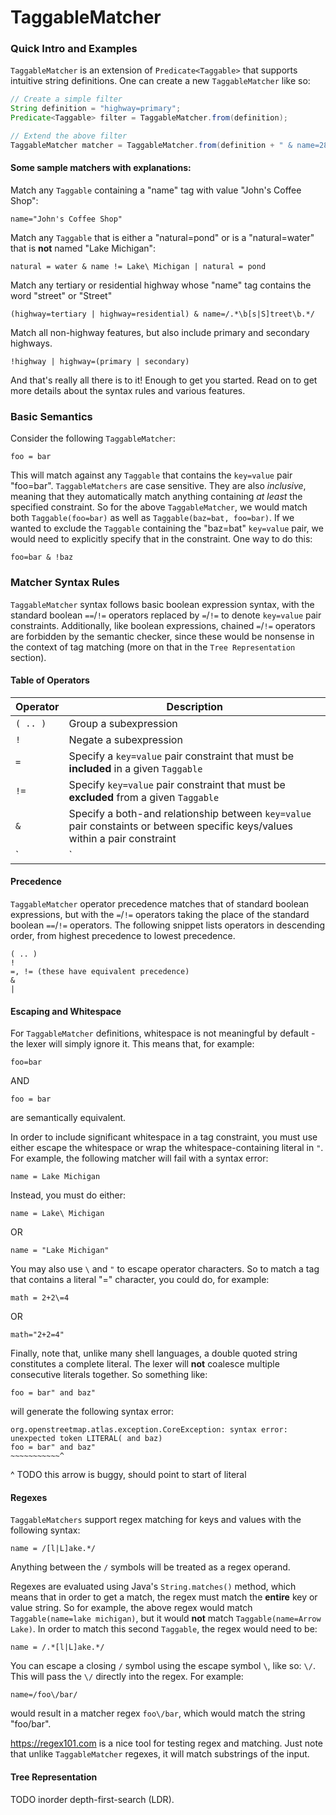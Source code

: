 # TaggableMatcher

### Quick Intro and Examples
`TaggableMatcher` is an extension of `Predicate<Taggable>` that supports intuitive string definitions.
One can create a new `TaggableMatcher` like so:

```java
// Create a simple filter
String definition = "highway=primary";
Predicate<Taggable> filter = TaggableMatcher.from(definition);

// Extend the above filter
TaggableMatcher matcher = TaggableMatcher.from(definition + " & name=280");
```

#### Some sample matchers with explanations:

Match any `Taggable` containing a "name" tag with value "John's Coffee Shop":
```
name="John's Coffee Shop"
```

Match any `Taggable` that is either a "natural=pond" or is a "natural=water" that is **not** named "Lake Michigan":
```
natural = water & name != Lake\ Michigan | natural = pond
```

Match any tertiary or residential highway whose "name" tag contains the word "street" or "Street"
```
(highway=tertiary | highway=residential) & name=/.*\b[s|S]treet\b.*/
```

Match all non-highway features, but also include primary and secondary highways.
```
!highway | highway=(primary | secondary)
```

And that's really all there is to it! Enough to get you started. Read on to get more details about
the syntax rules and various features.

### Basic Semantics
Consider the following `TaggableMatcher`:
```
foo = bar
```
This will match against any `Taggable` that contains the `key=value` pair "foo=bar". `TaggableMatchers`
are case sensitive. They are also *inclusive*, meaning that they automatically match anything containing *at least*
the specified constraint. So for the above `TaggableMatcher`, we would match both `Taggable(foo=bar)` as well
as `Taggable(baz=bat, foo=bar)`. If we wanted to exclude the `Taggable` containing the "baz=bat"
`key=value` pair, we would need to explicitly specify that in the constraint. One way to do this:
```
foo=bar & !baz
```

### Matcher Syntax Rules
`TaggableMatcher` syntax follows basic boolean expression syntax, with the standard boolean `==`/`!=`
operators replaced by `=`/`!=` to denote `key=value` pair constraints. Additionally, like boolean expressions,
chained `=`/`!=` operators are forbidden by the semantic checker, since these would be nonsense in
the context of tag matching (more on that in the `Tree Representation` section).

#### Table of Operators
| Operator | Description |
| -------- | ----------- |
| `( .. )` | Group a subexpression |
| `!` | Negate a subexpression |
| `=` | Specify a `key=value` pair constraint that must be **included** in a given `Taggable` |
| `!=` | Specify `key=value` pair constraint that must be **excluded** from a given `Taggable` |
| `&` | Specify a both-and relationship between `key=value` pair constaints or between specific keys/values within a pair constraint |
| `|` | Specify an either-or relationship between `key=value` pair constaints or between specific keys/values within a pair constraint |

#### Precedence
`TaggableMatcher` operator precedence matches that of standard boolean expressions, but with the `=`/`!=` operators
taking the place of the standard boolean `==`/`!=` operators. The following snippet lists operators in descending order,
from highest precedence to lowest precedence.
```
( .. )
!
=, != (these have equivalent precedence)
&
|
```


#### Escaping and Whitespace
For `TaggableMatcher` definitions, whitespace is not meaningful by default - the lexer will simply ignore it.
This means that, for example:
```
foo=bar
```
AND
```
foo = bar
```
are semantically equivalent.

In order to include significant whitespace in a tag constraint, you must use either escape the whitespace or wrap
the whitespace-containing literal in `"`. For example, the following matcher will fail with a syntax error:
```
name = Lake Michigan
```
Instead, you must do either:
```
name = Lake\ Michigan
```
OR
```
name = "Lake Michigan"
```

You may also use `\` and `"` to escape operator characters. So to match a tag that contains a literal "=" character, you
could do, for example:
```
math = 2+2\=4
```
OR
```
math="2+2=4"
```

Finally, note that, unlike many shell languages, a double quoted string constitutes a complete literal. The lexer will
**not** coalesce multiple consecutive literals together. So something like:
```
foo = bar" and baz"
```
will generate the following syntax error:
```
org.openstreetmap.atlas.exception.CoreException: syntax error: unexpected token LITERAL( and baz)
foo = bar" and baz"
~~~~~~~~~~~^
```
^ TODO this arrow is buggy, should point to start of literal

#### Regexes
`TaggableMatchers` support regex matching for keys and values with the following syntax:
```
name = /[l|L]ake.*/
```
Anything between the `/` symbols will be treated as a regex operand.

Regexes are evaluated using
Java's `String.matches()` method, which means that in order to get a match, the regex must match the
**entire** key or value string. So for example, the above regex would match `Taggable(name=lake michigan)`,
but it would **not** match `Taggable(name=Arrow Lake)`. In order to match this second `Taggable`, the
regex would need to be:
```
name = /.*[l|L]ake.*/
```

You can escape a closing `/` symbol using the escape symbol `\`, like so: `\/`. This will pass the `\/` directly
into the regex. For example:
```
name=/foo\/bar/
```
would result in a matcher regex `foo\/bar`, which would match the string "foo/bar".

https://regex101.com is a nice tool for testing regex and matching. Just note that unlike `TaggableMatcher` regexes,
it will match substrings of the input.

#### Tree Representation
TODO
inorder depth-first-search (LDR).
